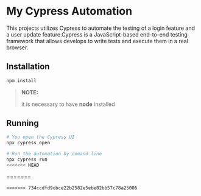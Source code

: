 # My Cypress Automation

This projects utilizes Cypress to automate the testing of a login feature and a user update
feature.Cypress is a JavaScript-based end-to-end testing framework that allows develops to write tests and 
execute them in a real browser.

## Installation
```bash
npm install
```
> **NOTE:**
>
> it is necessary to have **node** installed

## Running
```bash
# You open the Cypress UI
npx cypress open

# Run the automation by comand line
npx cypress run
<<<<<<< HEAD
```
=======
```
>>>>>>> 734ccdfd9cbce22b2582e5ebe02bb57c78a25006

